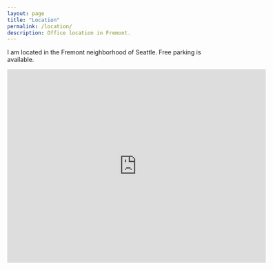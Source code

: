 ```yaml
---
layout: page
title: "Location"
permalink: /location/
description: Office location in Fremont.
---
```


I am located in the Fremont neighborhood of Seattle. Free parking is available.

<iframe width="600" height="450" frameborder="0" style="border:0" src="https://www.google.com/maps/embed/v1/place?q=SATURN+BUILDING&key=AIzaSyBwGlXHX31ykKTTOeYaqyOhzeacE1YmnO8" allowfullscreen></iframe>
